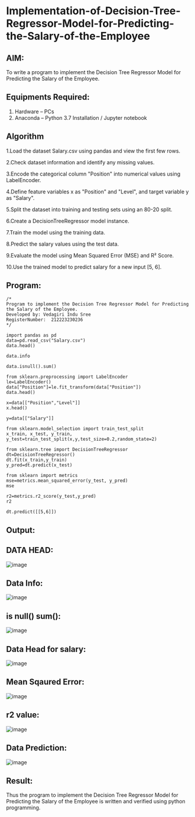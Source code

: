 # Implementation-of-Decision-Tree-Regressor-Model-for-Predicting-the-Salary-of-the-Employee

## AIM:
To write a program to implement the Decision Tree Regressor Model for Predicting the Salary of the Employee.

## Equipments Required:
1. Hardware – PCs
2. Anaconda – Python 3.7 Installation / Jupyter notebook

## Algorithm
1.Load the dataset Salary.csv using pandas and view the first few rows.

2.Check dataset information and identify any missing values.

3.Encode the categorical column "Position" into numerical values using LabelEncoder.

4.Define feature variables x as "Position" and "Level", and target variable y as "Salary".

5.Split the dataset into training and testing sets using an 80-20 split.

6.Create a DecisionTreeRegressor model instance.

7.Train the model using the training data.

8.Predict the salary values using the test data.

9.Evaluate the model using Mean Squared Error (MSE) and R² Score.

10.Use the trained model to predict salary for a new input [5, 6].

## Program:
```
/*
Program to implement the Decision Tree Regressor Model for Predicting the Salary of the Employee.
Developed by: Vedagiri Indu Sree
RegisterNumber:  212223230236
*/
```
```
import pandas as pd
data=pd.read_csv("Salary.csv")
data.head()

data.info

data.isnull().sum()

from sklearn.preprocessing import LabelEncoder
le=LabelEncoder()
data["Position"]=le.fit_transform(data["Position"])
data.head()

x=data[["Position","Level"]]
x.head()

y=data[["Salary"]]

from sklearn.model_selection import train_test_split
x_train, x_test, y_train, y_test=train_test_split(x,y,test_size=0.2,random_state=2)

from sklearn.tree import DecisionTreeRegressor
dt=DecisionTreeRegressor()
dt.fit(x_train,y_train)
y_pred=dt.predict(x_test)

from sklearn import metrics
mse=metrics.mean_squared_error(y_test, y_pred)
mse

r2=metrics.r2_score(y_test,y_pred)
r2

dt.predict([[5,6]])
```

## Output:
## DATA HEAD:
![image](https://github.com/user-attachments/assets/00a3014d-f11e-4638-8b0a-fa908edabb75)
## Data Info:
![image](https://github.com/user-attachments/assets/d0dced48-d0b8-43d5-b59e-caf694d0e922)
## is null() sum():
![image](https://github.com/user-attachments/assets/eaf99ce7-25e1-42f3-a64a-832608e09662)
## Data Head for salary:
![image](https://github.com/user-attachments/assets/13489eb2-b4fc-41bb-ab04-f8f3ba5d2287)
## Mean Sqaured Error:
![image](https://github.com/user-attachments/assets/61713009-49ef-45d0-9482-e334df0c698f)
## r2 value:
![image](https://github.com/user-attachments/assets/f304b467-004e-4d45-a34e-2c396f229a5b)
## Data Prediction:
![image](https://github.com/user-attachments/assets/0c9792d7-2735-428b-b8c7-43be5a28906a)

## Result:
Thus the program to implement the Decision Tree Regressor Model for Predicting the Salary of the Employee is written and verified using python programming.
